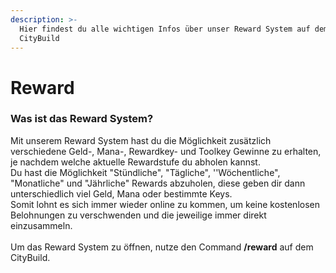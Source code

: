 ```yaml
---
description: >-
  Hier findest du alle wichtigen Infos über unser Reward System auf dem
  CityBuild
---
```


# Reward

### Was ist das Reward System?

Mit unserem Reward System hast du die Möglichkeit zusätzlich verschiedene Geld-, Mana-, Rewardkey- und Toolkey Gewinne zu erhalten, je nachdem welche aktuelle Rewardstufe du abholen kannst. \
Du hast die Möglichkeit "Stündliche", "Tägliche", ''Wöchentliche", "Monatliche" und "Jährliche" Rewards abzuholen, diese geben dir dann unterschiedlich viel Geld, Mana oder bestimmte Keys. \
Somit lohnt es sich immer wieder online zu kommen, um keine kostenlosen Belohnungen zu verschwenden und die jeweilige immer direkt einzusammeln.\
\
Um das Reward System zu öffnen, nutze den Command **/reward** auf dem CityBuild.
